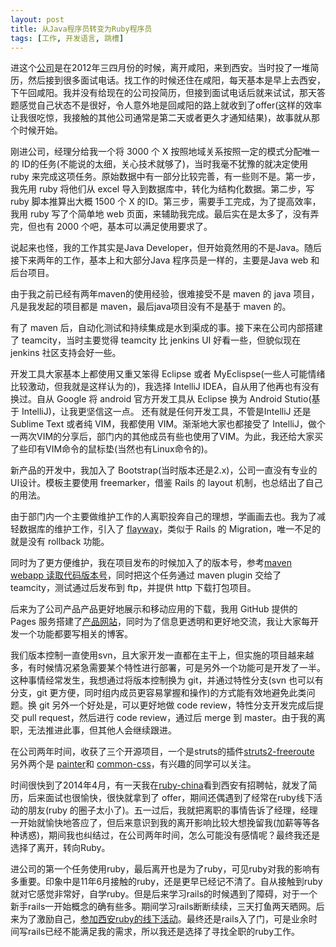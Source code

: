 ```yaml
---
layout: post
title: 从Java程序员转变为Ruby程序员
tags: [工作, 开发语言, 跳槽]
---
```


进这个[公司](http://microwise-system.com/)是在2012年三四月份的时候，离开咸阳，来到西安。当时投了一堆简历，然后接到很多面试电话。找工作的时候还住在咸阳，每天基本是早上去西安，下午回咸阳。我并没有给现在的公司投简历，但接到面试电话后就来试试，那天答题感觉自己状态不是很好，令人意外地是回咸阳的路上就收到了offer(这样的效率让我很吃惊，我接触的其他公司通常是第二天或者更久才通知结果)，故事就从那个时候开始。

刚进公司，经理分给我一个将 3000 个 X 按照地域关系按照一定的模式分配唯一的 ID的任务(不能说的太细，关心技术就够了)，当时我毫不犹豫的就决定使用 ruby 来完成这项任务。原始数据中有一部分比较完善，有一些则不是。第一步，我先用 ruby 将他们从 excel 导入到数据库中，转化为结构化数据。第二步，写 ruby 脚本推算出大概 1500 个 X 的ID。第三步，需要手工完成，为了提高效率，我用 ruby 写了个简单地 web 页面，来辅助我完成。最后实在是太多了，没有弄完，但也有 2000 个吧，基本可以满足使用要求了。

说起来也怪，我的工作其实是Java Developer，但开始竟然用的不是Java。随后接下来两年的工作，基本上和大部分Java 程序员是一样的，主要是Java web 和后台项目。

由于我之前已经有两年maven的使用经验，很难接受不是 maven 的 java 项目，凡是我发起的项目都是 maven，最后java项目没有不是基于 maven 的。

有了 maven 后，自动化测试和持续集成是水到渠成的事。接下来在公司内部搭建了 teamcity，当时主要觉得 teamcity 比 jenkins UI 好看一些，但貌似现在 jenkins 社区支持会好一些。

开发工具大家基本上都使用又重又笨得 Eclipse 或者 MyEclispse(一些人可能情绪比较激动，但我就是这样认为的)，我选择 IntelliJ IDEA，自从用了他再也有没有换过。自从 Google 将 android 官方开发工具从 Eclipse 换为 Android Stutio(基于 IntelliJ)，让我更坚信这一点。 还有就是任何开发工具，不管是IntelliJ 还是 Sublime Text 或者纯 VIM，我都使用 VIM。渐渐地大家也都接受了 IntelliJ，做个一两次VIM的分享后，部门内的其他成员有些也使用了VIM。为此，我还给大家买了些印有VIM命令的鼠标垫(当然也有Linux命令的)。

新产品的开发中，我加入了 Bootstrap(当时版本还是2.x)，公司一直没有专业的UI设计。模板主要使用 freemarker，借鉴 Rails 的 layout 机制，也总结出了自己的用法。

由于部门内一个主要做维护工作的人离职投奔自己的理想，学画画去也。我为了减轻数据库的维护工作，引入了 [flayway](http://flywaydb.org/)，类似于 Rails 的 Migration，唯一不足的就是没有 rollback 功能。

同时为了更方便维护，我在项目发布的时候加入了的版本号，参考[maven webapp 读取代码版本号](/blog/2013/11/maven-webapp-read-scm-version.html)，同时把这个任务通过 maven plugin 交给了 teamcity，测试通过后发布到 ftp，并提供 http 下载打包项目。

后来为了公司产品产品更好地展示和移动应用的下载，我用 GitHub 提供的 Pages 服务搭建了[产品网站](http://products.microwise-system.com/)，同时为了信息更透明和更好地交流，我让大家每开发一个功能都要写相关的博客。

我们版本控制一直使用svn，且大家开发一直都在主干上，但实施的项目越来越多，有时候情况紧急需要某个特性进行部署，可是另外一个功能可是开发了一半。这种事情经常发生，我想通过将版本控制换为 git，并通过特性分支(svn 也可以有分支，git 更方便，同时组内成员更容易掌握和操作)的方式能有效地避免此类问题。换 git 另外一个好处是，可以更好地做 code review，特性分支开发完成后提交 pull request，然后进行 code review，通过后 merge 到 master。由于我的离职，无法推进此事，但其他人会继续跟进。

在公司两年时间，收获了三个开源项目，一个是struts的插件[struts2-freeroute](https://github.com/bastengao/struts2-freeroute) 另外两个是 [painter](https://github.com/bastengao/painter)和 [common-css](https://github.com/bastengao/common-css)，有兴趣的同学可以关注。

时间很快到了2014年4月，有一天我在[ruby-china](http://ruby-china.org/)看到西安有招聘帖，就发了简历，后来面试也很愉快，很快就拿到了 offer，期间还偶遇到了经常在ruby线下活动的朋友(ruby 的圈子太小了)。五一过后，我就把离职的事情告诉了经理，经理一开始就愉快地答应了，但后来意识到我的离开影响比较大想挽留我(加薪等等各种诱惑)，期间我也纠结过，在公司两年时间，怎么可能没有感情呢？最终我还是选择了离开，转向Ruby。

进公司的第一个任务使用ruby，最后离开也是为了ruby，可见ruby对我的影响有多重要。印象中是11年6月接触的ruby，还是更早已经记不清了。自从接触到ruby就对它感觉非常好，自学ruby。但是后来学习rails的时候遇到了障碍，对于一个新手rails一开始概念的确有些多。期间学习rails断断续续，三天打鱼两天晒网。后来为了激励自己，[参加西安ruby的线下活动](/blog/2013/06/xian-rubyist-first-offline-party.html)。最终还是rails入了门，可是业余时间写rails已经不能满足我的需求，所以我还是选择了寻找全职的ruby工作。
